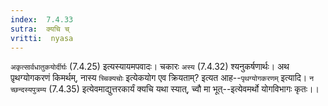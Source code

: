 ```yaml
---
index:  7.4.33
sutra:  क्यचि च्
vritti:  nyasa
---
```


`अकृत्सार्वधातुकयोर्दीर्घः` (7.4.25) इत्यस्यायमपवादः। चकारः `अस्य` (7.4.32) श्यनुकर्षणार्थः। अथ पृ़थग्योगकरणं किमर्थम्, नास्य `च्चिक्यचोः` इत्येकयोग एव क्रियताम्? इत्यत आह--`पृथग्योगकरणम्` इत्यादि। `न च्छन्दस्यपुत्रम्य` (7.4.35) इत्येवमाद्युत्तरकार्यं क्यचि यथा स्यात्, च्वौ मा भूत्--इत्येवमर्थो योगविभागः कृतः।।

